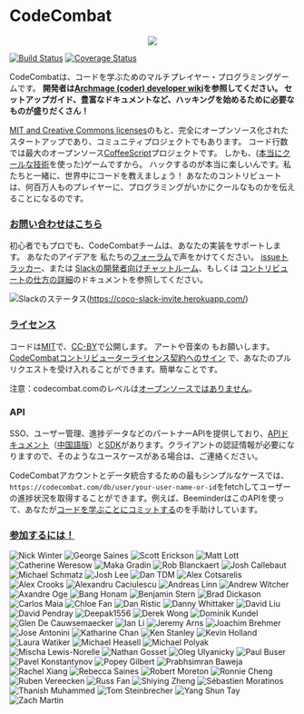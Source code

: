 # CodeCombat

<div style="text-align:center">
  <a href="http://codecombat.com/">
    <img src ="https://files.codecombat.com/wiki-images/readme_00.png" />
  </a>
</div>

[![Build Status](https://github.com/codecombat/codecombat/actions/workflows/node.js.yml/badge.svg)](https://github.com/codecombat/codecombat/actions)
[![Coverage Status](https://coveralls.io/repos/github/codecombat/codecombat/badge.svg)](https://coveralls.io/github/codecombat/codecombat)

CodeCombatは、コードを学ぶためのマルチプレイヤー・プログラミングゲームです。
**開発者は[Archmage (coder) developer wiki](../../wiki/Archmage-Home)を参照してください。
セットアップガイド、豊富なドキュメントなど、ハッキングを始めるために必要なものが盛りだくさん！**

[MIT and Creative Commons licenses](http://codecombat.com/legal)のもと、完全にオープンソース化されたスタートアップであり、コミュニティプロジェクトでもあります。
コード行数では最大のオープンソース[CoffeeScript](http://coffeescript.org/)プロジェクトです。
しかも、([本当にクールな技術](../../wiki/Third-party-software-and-services)を使った)ゲームですから。
ハックするのが本当に楽しいんです。私たちと一緒に、世界中にコードを教えましょう！
あなたのコントリビュートは、何百万人ものプレイヤーに、プログラミングがいかにクールなものかを伝えることになるのです。

### [お問い合わせはこちら](../../wiki/Developer-organization)

初心者でもプロでも、CodeCombatチームは、あなたの実装をサポートします。
あなたのアイデアを 私たちの[フォーラム](http://discourse.codecombat.com)で声をかけてください。
[issueトラッカー](../../issues)、または
[Slackの開発者向けチャットルーム](https://coco-slack-invite.herokuapp.com/)、もしくは
[コントリビュートの仕方の詳細](../../wiki/Developer-organization)のドキュメントを参照してください。

![Slackのステータス](https://coco-slack-invite.herokuapp.com/badge.svg)(https://coco-slack-invite.herokuapp.com/)

### [ライセンス](LICENSE)

コードは[MIT](LICENSE)で、[CC-BY](http://codecombat.com/legal)で公開します。
アートや音楽の もお願いします。
[CodeCombatコントリビューターライセンス契約へのサイン](http://codecombat.com/cla)
で、あなたのプルリクエストを受け入れることができます。簡単なことです。

注意：codecombat.comのレベルは[オープンソースではありません](LICENSE-LEVELS.md)。

### API

SSO、ユーザー管理、進捗データなどのパートナーAPIを提供しており、[APIドキュメント](https://codecombat.mintlify.app/introduction)（[中国語版](https://koudashijie.com/api-docs)）と[SDK](https://github.com/codecombat/codecombat-api)があります。クライアントの認証情報が必要になりますので、そのようなユースケースがある場合は、ご連絡ください。

CodeCombatアカウントとデータ統合するための最もシンプルなケースでは、`https://codecombat.com/db/user/your-user-name-or-id`をfetchしてユーザーの進捗状況を取得することができます。例えば、BeeminderはこのAPIを使って、あなたが[コードを学ぶことにコミットする](https://www.beeminder.com/codecombat)のを手助けしています。

### [参加するには！](http://blog.codecombat.com/why-you-should-open-source-your-startup)

![Nick Winter](https://files.codecombat.com/wiki-images/avatars/Nick%20Winter/nick-avatar.png "Nick Winter")
![George Saines](https://files.codecombat.com/wiki-images/avatars/George%20Saines/george_small.png "George Saines")
![Scott Erickson](https://files.codecombat.com/wiki-images/avatars/Scott%20Erickson/scott-avatar.png "Scott Erickson")
![Matt Lott](https://files.codecombat.com/wiki-images/avatars/Matt%20Lott/matt-avatar.png "Matt Lott")
![Catherine Weresow](https://files.codecombat.com/wiki-images/avatars/Cat+Weresow/cat_sync.png "Catherine Weresow")
![Maka Gradin](https://files.codecombat.com/wiki-images/avatars/Maka%20Gradin/maka_gradin_100.png "Maka Gradin")
![Rob Blanckaert](https://files.codecombat.com/wiki-images/avatars/Rob%20Blanckaert/rob_blanckaert_100.png "Rob Blanckaert")
![Josh Callebaut](https://files.codecombat.com/wiki-images/avatars/Josh%20Callebaut/josh_callebaut_100.png "Josh Callebaut")
![Michael Schmatz](https://files.codecombat.com/wiki-images/avatars/Michael%20Schmatz/michael_small.png "Michael Schmatz")
![Josh Lee](https://files.codecombat.com/wiki-images/avatars/Josh%20Lee/josh_small.png "Josh Lee")
![Dan TDM](https://files.codecombat.com/wiki-images/avatars/Dan_TDM/dan_tdm_100.png "Dan TDM")
![Alex Cotsarelis](https://files.codecombat.com/wiki-images/avatars/Alex%20Cotsarelis/alex_100.png "Alex Cotsarelis")
![Alex Crooks](https://files.codecombat.com/wiki-images/avatars/Alex%20Crooks/alex_100.png "Alex Crooks")
![Alexandru Caciulescu](https://files.codecombat.com/wiki-images/avatars/Alexandru%20Caciulescu/alexandru_100.png "Alexandru Caciulescu")
![Andreas Linn](https://files.codecombat.com/wiki-images/avatars/Andreas%20Linn/andreas_100.png "Andreas Linn")
![Andrew Witcher](https://files.codecombat.com/wiki-images/avatars/Andrew%20Witcher/andrew_100.png "Andrew Witcher")
![Axandre Oge](https://files.codecombat.com/wiki-images/avatars/Axandre%20Oge/axandre_100.png "Axandre Oge")
![Bang Honam](https://files.codecombat.com/wiki-images/avatars/Bang%20Honam/bang_100.png "Bang Honam")
![Benjamin Stern](https://files.codecombat.com/wiki-images/avatars/Benjamin%20Stern/benjamin_100.png "Benjamin Stern")
![Brad Dickason](https://files.codecombat.com/wiki-images/avatars/Brad%20Dickason/brad_100.png "Brad Dickason")
![Carlos Maia](https://files.codecombat.com/wiki-images/avatars/Carlos%20Maia/carlos_maia_100.png "Carlos Maia")
![Chloe Fan](https://files.codecombat.com/wiki-images/avatars/Chloe%20Fan/chloe_100.png "Chloe Fan")
![Dan Ristic](https://files.codecombat.com/wiki-images/avatars/Dan%20Ristic/dan_100.png "Dan Ristic")
![Danny Whittaker](https://files.codecombat.com/wiki-images/avatars/Danny%20Whittaker/danny_100.png "Danny Whittaker")
![David Liu](https://files.codecombat.com/wiki-images/avatars/David%20Liu/david_liu_100.png "David Liu")
![David Pendray](https://files.codecombat.com/wiki-images/avatars/David%20Pendray/david_100.png "David Pendray")
![Deepak1556](https://files.codecombat.com/wiki-images/avatars/Deepak1556/deepak_100.png "Deepak1556")
![Derek Wong](https://files.codecombat.com/wiki-images/avatars/Derek%20Wong/derek_100.png "Derek Wong")
![Dominik Kundel](https://files.codecombat.com/wiki-images/avatars/Dominik%20Kundel/dominik_k_100.png "Dominik Kundel")
![Glen De Cauwsemaecker](https://files.codecombat.com/wiki-images/avatars/Glen%20de%20Cauwsemaecker/glen_100.png "Glen De Cauwsemaecker")
![Ian Li](https://files.codecombat.com/wiki-images/avatars/Ian%20Li/ian_100.png "Ian Li")
![Jeremy Arns](https://files.codecombat.com/wiki-images/avatars/Jeremy%20Arns/jeremy_100.png "Jeremy Arns")
![Joachim Brehmer](https://files.codecombat.com/wiki-images/avatars/Joachim%20Brehmer/joachim_100.png "Joachim Brehmer")
![Jose Antonini](https://files.codecombat.com/wiki-images/avatars/Jose%20Antonini/jose_antonini_100.png "Jose Antonini")
![Katharine Chan](https://files.codecombat.com/wiki-images/avatars/Katharine%20Chan/katharine_100.png "Katharine Chan")
![Ken Stanley](https://files.codecombat.com/wiki-images/avatars/Ken%20Stanley/ken_100.png "Ken Stanley")
![Kevin Holland](https://files.codecombat.com/wiki-images/avatars/Kevin%20Holland/kevin_100.png "Kevin Holland")
![Laura Watiker](https://files.codecombat.com/wiki-images/avatars/Laura%20Watiker/laura_100.png "Laura Watiker")
![Michael Heasell](https://files.codecombat.com/wiki-images/avatars/Michael%20Heasell/michael_100.png "Michael Heasell")
![Michael Polyak](https://files.codecombat.com/wiki-images/avatars/Michael%20Polyak/michael_100.png "Michael Polyak")
![Mischa Lewis-Norelle](https://files.codecombat.com/wiki-images/avatars/Mischa%20Lewis-Norelle/mischa_100.png "Mischa Lewis-Norelle")
![Nathan Gosset](https://files.codecombat.com/wiki-images/avatars/Nathan%20Gosset/nathan_100.png "Nathan Gosset")
![Oleg Ulyanicky](https://files.codecombat.com/wiki-images/avatars/Oleg%20Ulyanickiy/oleg_100.png "Oleg Ulyanicky")
![Paul Buser](https://files.codecombat.com/wiki-images/avatars/Paul%20Buser/paul_100.png "Paul Buser")
![Pavel Konstantynov](https://files.codecombat.com/wiki-images/avatars/Pavel%20Konstantinov/pavel_100.png "Pavel Konstantynov")
![Popey Gilbert](https://files.codecombat.com/wiki-images/avatars/Popey%20Gilbert/popey_100.png "Popey Gilbert")
![Prabhsimran Baweja](https://files.codecombat.com/wiki-images/avatars/Prabhsimran%20Baweja/prabhsimran_100.png "Prabhsimran Baweja")
![Rachel Xiang](https://files.codecombat.com/wiki-images/avatars/Rachel%20Xiang/rachel_100.png "Rachel Xiang")
![Rebecca Saines](https://files.codecombat.com/wiki-images/avatars/Rebecca%20Saines/rebecca_100.png "Rebecca Saines")
![Robert Moreton](https://files.codecombat.com/wiki-images/avatars/Robert%20Moreton/robert_100.png "Robert Moreton")
![Ronnie Cheng](https://files.codecombat.com/wiki-images/avatars/Ronnie%20Cheng/ronnie_100.png "Ronnie Cheng")
![Ruben Vereecken](https://files.codecombat.com/wiki-images/avatars/Ruben%20Vereecken/ruben_100.png "Ruben Vereecken")
![Russ Fan](https://files.codecombat.com/wiki-images/avatars/Russ%20Fan/russ_100.png "Russ Fan")
![Shiying Zheng](https://files.codecombat.com/wiki-images/avatars/Shying%20Zheng/shiyeng_100.png "Shiying Zheng")
![Sébastien Moratinos](https://files.codecombat.com/wiki-images/avatars/Tom%20Steinbrecher/tom_100.png "Sébastien Moratinos")
![Thanish Muhammed](https://files.codecombat.com/wiki-images/avatars/Thanish%20Muhammed/thanish_100.png "Thanish Muhammed")
![Tom Steinbrecher](https://files.codecombat.com/wiki-images/avatars/Tom%20Steinbrecher/tom_100.png "Tom Steinbrecher")
![Yang Shun Tay](https://files.codecombat.com/wiki-images/avatars/Yang%20Shun%20Tay/yang_shun_tay_100.png "Yang Shun Tay")
![Zach Martin](https://files.codecombat.com/wiki-images/avatars/Zach%20Martin/zack_100.png "Zach Martin")

